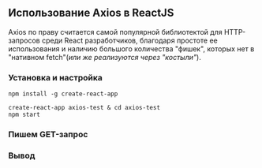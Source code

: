 
## Использование Axios в ReactJS

Axios по праву считается самой популярной библиотектой для HTTP-запросов среди React разработчиков, благодаря простоте ее использования и наличию большого количества "фишек", которых нет в "нативном fetch"(*или же реализуются через "костыли"*).

### Установка и настройка

```
npm install -g create-react-app
```
```
create-react-app axios-test & cd axios-test
npm start
```


### Пишем GET-запрос



### Вывод

